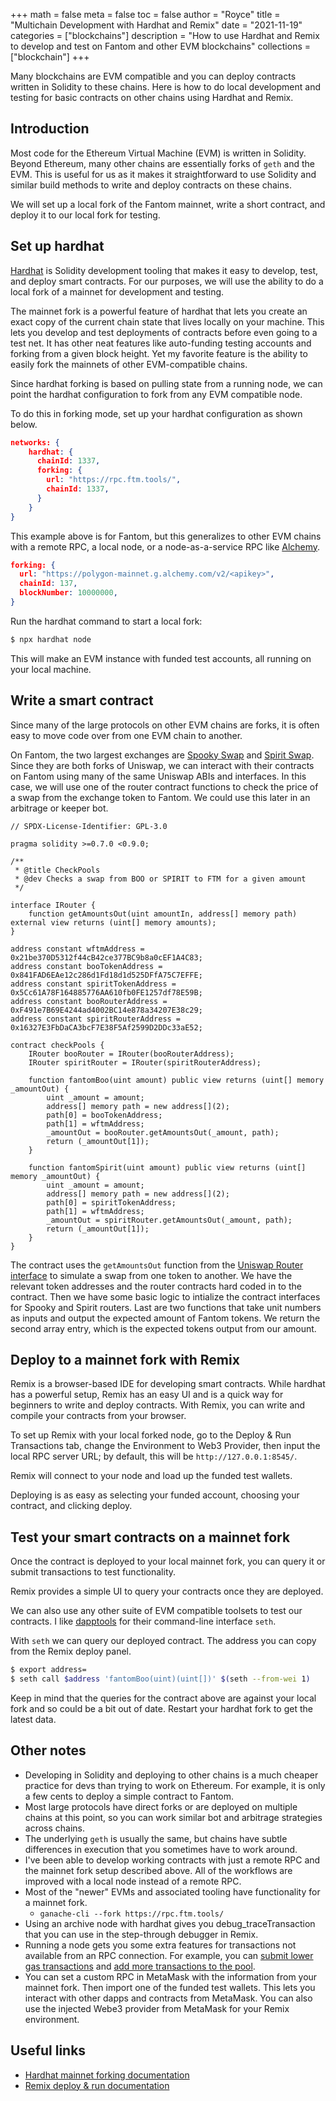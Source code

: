 +++
math = false 
meta = false
toc = false
author = "Royce"
title = "Multichain Development with Hardhat and Remix"
date = "2021-11-19"
categories = ["blockchains"]
description = "How to use Hardhat and Remix to develop and test on Fantom and other EVM blockchains"
collections = ["blockchain"]
+++

Many blockchains are EVM compatible and you can deploy contracts written in Solidity to these chains. Here is how to do local development and testing for basic contracts on other chains using Hardhat and Remix.

<!--more-->

## Introduction

Most code for the Ethereum Virtual Machine (EVM) is written in Solidity. Beyond Ethereum, many other chains are essentially forks of `geth` and the EVM. This is useful for us as it makes it straightforward to use Solidity and similar build methods to write and deploy contracts on these chains. 

We will set up a local fork of the Fantom mainnet, write a short contract, and deploy it to our local fork for testing. 

## Set up hardhat

[Hardhat](https://hardhat.org/) is Solidity development tooling that makes it easy to develop, test, and deploy smart contracts. For our purposes, we will use the ability to do a local fork of a mainnet for development and testing.

The mainnet fork is a powerful feature of hardhat that lets you create an exact copy of the current chain state that lives locally on your machine. This lets you develop and test deployments of contracts before even going to a test net. It has other neat features like auto-funding testing accounts and forking from a given block height. Yet my favorite feature is the ability to easily fork the mainnets of other EVM-compatible chains. 

Since hardhat forking is based on pulling state from a running node, we can point the hardhat configuration to fork from any EVM compatible node. 

To do this in forking mode, set up your hardhat configuration as shown below. 

```json 
networks: {
    hardhat: {
      chainId: 1337,
      forking: {
        url: "https://rpc.ftm.tools/",
        chainId: 1337,
      }
    }
}
```

This example above is for Fantom, but this generalizes to other EVM chains with a remote RPC, a local node, or a node-as-a-service RPC like [Alchemy](alchemy.com).

```json
forking: {
  url: "https://polygon-mainnet.g.alchemy.com/v2/<apikey>",
  chainId: 137,
  blockNumber: 10000000,
}
```

Run the hardhat command to start a local fork: 

```sh
$ npx hardhat node
```

This will make an EVM instance with funded test accounts, all running on your local machine.

## Write a smart contract

Since many of the large protocols on other EVM chains are forks, it is often easy to move code over from one EVM chain to another. 

On Fantom, the two largest exchanges are [Spooky Swap](https://spookyswap.finance/) and [Spirit Swap](https://www.spiritswap.finance/). Since they are both forks of Uniswap, we can interact with their contracts on Fantom using many of the same Uniswap ABIs and interfaces. In this case, we will use one of the router contract functions to check the price of a swap from the exchange token to Fantom. We could use this later in an arbitrage or keeper bot. 

``` sol
// SPDX-License-Identifier: GPL-3.0

pragma solidity >=0.7.0 <0.9.0;

/** 
 * @title CheckPools
 * @dev Checks a swap from BOO or SPIRIT to FTM for a given amount
 */

interface IRouter {
    function getAmountsOut(uint amountIn, address[] memory path) external view returns (uint[] memory amounts);
}

address constant wftmAddress = 0x21be370D5312f44cB42ce377BC9b8a0cEF1A4C83;
address constant booTokenAddress = 0x841FAD6EAe12c286d1Fd18d1d525DFfA75C7EFFE;
address constant spiritTokenAddress = 0x5Cc61A78F164885776AA610fb0FE1257df78E59B;
address constant booRouterAddress = 0xF491e7B69E4244ad4002BC14e878a34207E38c29;
address constant spiritRouterAddress = 0x16327E3FbDaCA3bcF7E38F5Af2599D2DDc33aE52;

contract checkPools {
    IRouter booRouter = IRouter(booRouterAddress);
    IRouter spiritRouter = IRouter(spiritRouterAddress);

    function fantomBoo(uint amount) public view returns (uint[] memory _amountOut) {
        uint _amount = amount;
        address[] memory path = new address[](2);
        path[0] = booTokenAddress; 
        path[1] = wftmAddress;
        _amountOut = booRouter.getAmountsOut(_amount, path);
        return (_amountOut[1]);
    }

    function fantomSpirit(uint amount) public view returns (uint[] memory _amountOut) {
        uint _amount = amount;
        address[] memory path = new address[](2);
        path[0] = spiritTokenAddress; 
        path[1] = wftmAddress;
        _amountOut = spiritRouter.getAmountsOut(_amount, path);
        return (_amountOut[1]);
    }
}   
```

The contract uses the `getAmountsOut` function from the [Uniswap Router interface](https://docs.uniswap.org/protocol/V2/reference/smart-contracts/library#getamountsout) to simulate a swap from one token to another. We have the relevant token addresses and the router contracts hard coded in to the contract. Then we have some basic logic to intialize the contract interfaces for Spooky and Spirit routers. Last are two functions that take unit numbers as inputs and output the expected amount of Fantom tokens. We return the second array entry, which is the expected tokens output from our amount. 

## Deploy to a mainnet fork with Remix

Remix is a browser-based IDE for developing smart contracts. While hardhat has a powerful setup, Remix has an easy UI and is a quick way for beginners to write and deploy contracts. With Remix, you can write and compile your contracts from your browser.

To set up Remix with your local forked node, go to the Deploy & Run Transactions tab, change the Environment to Web3 Provider, then input the local RPC server URL; by default, this will be `http://127.0.0.1:8545/`. 

Remix will connect to your node and load up the funded test wallets.

Deploying is as easy as selecting your funded account, choosing your contract, and clicking deploy. 


## Test your smart contracts on a mainnet fork

Once the contract is deployed to your local mainnet fork, you can query it or submit transactions to test functionality. 

Remix provides a simple UI to query your contracts once they are deployed.

We can also use any other suite of EVM compatible toolsets to test our contracts. I like [dapptools](/writing/dapptools-m1/) for their command-line interface `seth`. 

With `seth` we can query our deployed contract. The address you can copy from the Remix deploy panel. 

```sh
$ export address=
$ seth call $address 'fantomBoo(uint)(uint[])' $(seth --from-wei 1)
```

Keep in mind that the queries for the contract above are against your local fork and so could be a bit out of date. Restart your hardhat fork to get the latest data.

## Other notes

- Developing in Solidity and deploying to other chains is a much cheaper practice for devs than trying to work on Ethereum. For example, it is only a few cents to deploy a simple contract to Fantom. 
- Most large protocols have direct forks or are deployed on multiple chains at this point, so you can work similar bot and arbitrage strategies across chains. 
- The underlying `geth` is usually the same, but chains have subtle differences in execution that you sometimes have to work around.
- I've been able to develop working contracts with just a remote RPC and the mainnet fork setup described above. All of the workflows are improved with a local node instead of a remote RPC.
- Most of the "newer" EVMs and associated tooling have functionality for a mainnet fork.
    - `ganache-cli --fork https://rpc.ftm.tools/`
- Using an archive node with hardhat gives you debug_traceTransaction that you can use in the step-through debugger in Remix.
- Running a node gets you some extra features for transactions not available from an RPC connection. For example, you can [submit lower gas transactions](https://github.com/Fantom-foundation/go-opera/blob/10ca669279e26d21133c1d95db26ea41a6479360/evmcore/tx_pool.go#L587) and [add more transactions to the pool](https://github.com/Fantom-foundation/go-opera/blob/10ca669279e26d21133c1d95db26ea41a6479360/evmcore/tx_pool.go#L1304).
- You can set a custom RPC in MetaMask with the information from your mainnet fork. Then import one of the funded test wallets. This lets you interact with other dapps and contracts from MetaMask. You can also use the injected Webe3 provider from MetaMask for your Remix environment.

## Useful links

- [Hardhat mainnet forking documentation](https://hardhat.org/hardhat-network/guides/mainnet-forking.html)
- [Remix deploy & run documentation](https://remix-ide.readthedocs.io/en/latest/run.html)

